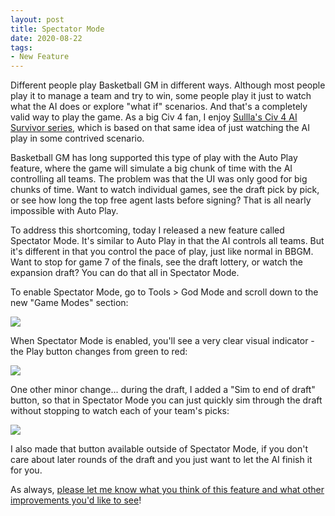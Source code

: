 ```yaml
---
layout: post
title: Spectator Mode
date: 2020-08-22
tags:
- New Feature
---
```


Different people play Basketball GM in different ways. Although most people play it to manage a team and try to win, some people play it just to watch what the AI does or explore "what if" scenarios. And that's a completely valid way to play the game. As a big Civ 4 fan, I enjoy [Sullla's Civ 4 AI Survivor series](http://www.sullla.com/civ4survivorindex.html), which is based on that same idea of just watching the AI play in some contrived scenario.

Basketball GM has long supported this type of play with the Auto Play feature, where the game will simulate a big chunk of time with the AI controlling all teams. The problem was that the UI was only good for big chunks of time. Want to watch individual games, see the draft pick by pick, or see how long the top free agent lasts before signing? That is all nearly impossible with Auto Play.

To address this shortcoming, today I released a new feature called Spectator Mode. It's similar to Auto Play in that the AI controls all teams. But it's different in that you control the pace of play, just like normal in BBGM. Want to stop for game 7 of the finals, see the draft lottery, or watch the expansion draft? You can do that all in Spectator Mode.

<!--more-->

To enable Spectator Mode, go to Tools > God Mode and scroll down to the new "Game Modes" section:

<img src="/files/spectator-mode.png" class="img-responsive" />

When Spectator Mode is enabled, you'll see a very clear visual indicator - the Play button changes from green to red:

<img src="/files/spectator-mode-play.png" class="img-responsive" />

One other minor change... during the draft, I added a "Sim to end of draft" button, so that in Spectator Mode you can just quickly sim through the draft without stopping to watch each of your team's picks:

<img src="/files/to-end-of-draft.png" class="img-responsive" />

I also made that button available outside of Spectator Mode, if you don't care about later rounds of the draft and you just want to let the AI finish it for you.

As always, [please let me know what you think of this feature and what other improvements you'd like to see](/contact/)!
